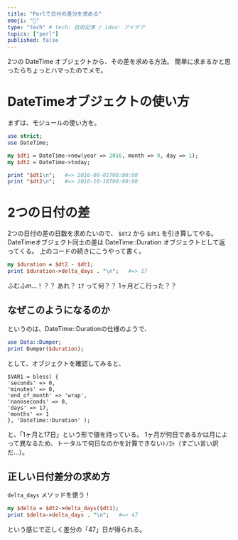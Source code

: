 ```yaml
---
title: "Perlで日付の差分を求める"
emoji: "📆"
type: "tech" # tech: 技術記事 / idea: アイデア
topics: ["perl"]
published: false
---
```


2つの DateTime オブジェクトから、その差を求める方法。
簡単に求まるかと思ったらちょっとハマったのでメモ。

# DateTimeオブジェクトの使い方

まずは、モジュールの使い方を。

```perl
use strict;
use DateTime;

my $dt1 = DateTime->new(year => 2016, month => 9, day => 1);
my $dt2 = DateTime->today;

print "$dt1\n";   #=> 2016-09-01T00:00:00
print "$dt2\n";   #=> 2016-10-18T00:00:00
```

# 2つの日付の差

2つの日付の差の日数を求めたいので、 `$dt2` から `$dt1` を引き算してやる。
DateTimeオブジェクト同士の差は DateTime::Duration オブジェクトとして返ってくる。
上のコードの続きにこうやって書く。

```perl
my $duration = $dt2 - $dt1;
print $duration->delta_days . "\n";   #=> 17
```

ふむふm...！？？
あれ？ `17` って何？？
1ヶ月どこ行った？？

## なぜこのようになるのか
というのは、DateTime::Durationの仕様のようで、

```perl
use Data::Dumper;
print Dumper($duration);
```

として、オブジェクトを確認してみると、

```
$VAR1 = bless( {
'seconds' => 0,
'minutes' => 0,
'end_of_month' => 'wrap',
'nanoseconds' => 0,
'days' => 17,
'months' => 1
}, 'DateTime::Duration' );
```

と、「1ヶ月と17日」という形で値を持っている。
1ヶ月が何日であるかは月によって異なるため、トータルで何日なのかを計算できないﾄﾉｺﾄ（すごい言い訳だ...）。

## 正しい日付差分の求め方

`delta_days` メソッドを使う！

```perl
my $delta = $dt2->delta_days($dt1);
print $delta->delta_days . "\n";   #=> 47
```

という感じで正しく差分の「47」日が得られる。
